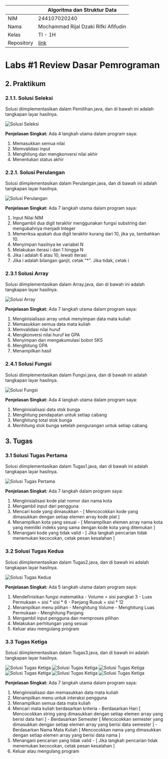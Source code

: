 |  | Algoritma dan Struktur Data |
|--|--|
| NIM |  244107020240|
| Nama |  Mochammad Rijal Dzaki Rifki Afifudin |
| Kelas | TI - 1H |
| Repository | [link](https://github.com/) |


# Labs #1 Review Dasar Pemrograman

## 2. Praktikum

### 2.1.1. Solusi Seleksi

Solusi diimplementasikan dalam Pemilihan.java, dan di bawah ini adalah tangkapan layar hasilnya.

![Solusi Seleksi](./img/pemilihan.png)

**Penjelasan Singkat:** Ada 4 langkah utama dalam program saya:
1. Memasukkan semua nilai
2. Memvalidasi input
3. Menghitung dan mengkonversi nilai akhir
4. Menentukan status akhir

### 2.2.1. Solusi Perulangan
Solusi diimplementasikan dalam Perulangan.java, dan di bawah ini adalah tangkapan layar hasilnya.

![Solusi Perulangan](./img/perulangan.png) 

**Penjelasan Singkat:** Ada 7 langkah utama dalam program saya:
1. Input Nilai NIM
2. Mengambil dua digit terakhir menggunakan fungsi substring dan mengubahnya menjadi Integer
3. Memeriksa apakah dua digit terakhir kurang dari 10, jika ya, tambahkan 10. 
4. Menyimpan hasilnya ke variabel N
5. Melakukan iterasi i dari 1 hingga N
6. Jika i adalah 6 atau 10, lewati iterasi
7. Jika i adalah bilangan ganjil, cetak "*". Jika tidak, cetak i

### 2.3.1 Solusi Array

Solusi diimplementasikan dalam Array.java, dan di bawah ini adalah tangkapan layar hasilnya.

![Solusi Array](./img/array.png) 

**Penjelasan Singkat:** Ada 7 langkah utama dalam program saya:
1. Menginisialisasi array untuk menyimpan data mata kuliah
2. Memasukkan semua data mata kuliah
3. Memvalidasi nilai huruf
4. Mengkonversi nilai huruf ke GPA
5. Menyimpan dan mengakumulasi bobot SKS
6. Menghitung GPA
7. Menampilkan hasil

### 2.4.1 Solusi Fungsi

Solusi diimplementasikan dalam Fungsi.java, dan di bawah ini adalah tangkapan layar hasilnya.

![Solusi Fungsi](./img/Fungsi.png) 

**Penjelasan Singkat:** Ada 4 langkah utama dalam program saya:
1. Menginisialisasi data stok bunga
2. Menghitung pendapatan untuk setiap cabang
3. Menghitung total stok bunga
4. Menhitung stok bunga setelah pengurangan untuk setiap cabang

## 3. Tugas 

### 3.1 Solusi Tugas Pertama
Solusi diimplementasikan dalam Tugas1.java, dan di bawah ini adalah tangkapan layar hasilnya.

![Solusi Tugas Pertama](./img/tugas1.png) 

**Penjelasan Singkat:** Ada 7 langkah dalam program saya:
1. Menginisialisasi kode plat nomor dan nama kota
2. Mengambil input dari pengguna
3. Mencari kode yang dimasukkan
\- [ Mencocokkan kode yang dimasukkan dengan setiap elemen array kode plat ]
5. Menampilkan kota yang sesuai
\- [ Menampilkan elemen array nama kota yang memiliki indeks yang sama dengan kode kota yang ditemukan ]
7. Menangani kode yang tidak valid
\- [ Jika langkah pencarian tidak menemukan kecocokan, cetak pesan kesalahan ]

### 3.2 Solusi Tugas Kedua
Solusi diimplementasikan dalam Tugas2.java, dan di bawah ini adalah tangkapan layar hasilnya.

![Solusi Tugas Kedua](./img/tugas2.png) 

**Penjelasan Singkat:** Ada 5 langkah utama dalam program saya:
1. Mendefinisikan fungsi matematika
\- Volume = sisi pangkat 3
\- Luas Permukaan = sisi * sisi * 6
\- Panjang Rusuk = sisi * 12
2. Menampilkan menu pilihan
\- Menghitung Volume 
\- Menghitung Luas Permukaan
\- Menghitung Panjang
4. Mengambil input pengguna dan memproses pilihan
5. Melakukan perhitungan yang sesuai
6. Keluar atau mengulang program

### 3.3 Tugas Ketiga
Solusi diimplementasikan dalam Tugas3.java, dan di bawah ini adalah tangkapan layar hasilnya.

![Solusi Tugas Ketiga](./img/tugas3.inputjmlmk.png)
![Solusi Tugas Ketiga](./img/tugas3.inputmk.png)
![Solusi Tugas Ketiga](./img/tugas3.detailjadwal.png)
![Solusi Tugas Ketiga](./img/tugas3.detailjdwlbyday.png)
![Solusi Tugas Ketiga](./img/tugas3.detailjdwlbymk.png)
![Solusi Tugas Ketiga](./img/tugas3.detailjdwlbysmt.png)


**Penjelasan Singkat:** Ada 7 langkah utama dalam program saya:
1. Menginisialisasi dan memasukkan data mata kuliah
2. Menampilkan menu untuk interaksi pengguna
3. Menampilkan semua data mata kuliah
4. Mencari mata kuliah berdasarkan kriteria
\- Berdasarkan Hari [ Mencocokkan string yang dimasukkan dengan setiap elemen array yang berisi data hari ]
\- Berdasarkan Semester [ Mencocokkan semester yang dimasukkan dengan setiap elemen array yang berisi data semester ]
\- Berdasarkan Nama Mata Kuliah [ Mencocokkan nama yang dimasukkan dengan setiap elemen array yang berisi data nama ]
5. Menangani pencarian yang tidak valid
\- [ Jika langkah pencarian tidak menemukan kecocokan, cetak pesan kesalahan ]
7. Keluar atau mengulang program
